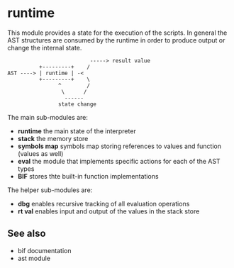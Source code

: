 runtime
=======

This module provides a state for the execution of the scripts.
In general the AST structures are consumed by the runtime in order to produce output or change the internal state.

                              -----> result value
              +---------+    /
    AST ----> | runtime | -<
              +---------+    \
                    ^        /
                     \      /
                      ------
                    state change

The main sub-modules are:
 * **runtime**      the main state of the interpreter
 * **stack**        the memory store
 * **symbols map**  symbols map storing references to values and function (values as well)
 * **eval**         the module that implements specific actions for each of the AST types
 * **BIF**          stores thte built-in function implementations

The helper sub-modules are:
 * **dbg**      enables recursive tracking of all evaluation operations
 * **rt val**   enables input and output of the values in the stack store

See also
--------
 * bif documentation
 * ast module

